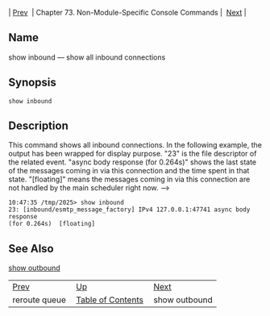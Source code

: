 | [Prev](console_commands.reroute_queue)  | Chapter 73. Non-Module-Specific Console Commands |  [Next](console_commands.show_outbound) |

<a name="console_commands.show_inbound"></a>
## Name

show inbound — show all inbound connections

## Synopsis

`show inbound`

<a name="idp12034368"></a>
## Description

This command shows all inbound connections. In the following example, the output has been wrapped for display purpose. "23" is the file descriptor of the related event. "async body response (for 0.264s)" shows the last state of the messages coming in via this connection and the time spent in that state. "[floating]" means the messages coming in via this connection are not handled by the main scheduler right now. -->

```
10:47:35 /tmp/2025> show inbound
23: [inbound/esmtp_message_factory] IPv4 127.0.0.1:47741 async body response
(for 0.264s)  [floating]
```
<a name="idp12037856"></a>
## See Also

[show outbound](console_commands.show_outbound "show outbound")

|     |     |     |
| --- | --- | --- |
| [Prev](console_commands.reroute_queue)  | [Up](console.cmds.ref) |  [Next](console_commands.show_outbound) |
| reroute queue  | [Table of Contents](index) |  show outbound |

